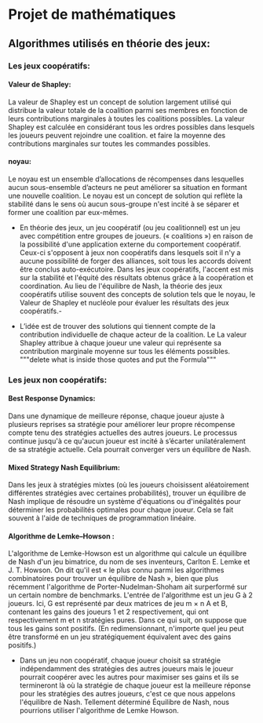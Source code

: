 
# Projet de mathématiques 

## Algorithmes utilisés en théorie des jeux:

### Les jeux coopératifs:

#### Valeur de Shapley:
La valeur de Shapley est un concept de solution largement utilisé qui distribue la valeur totale de la coalition
parmi ses membres en fonction de leurs contributions marginales à toutes les coalitions possibles.
La valeur Shapley est calculée en considérant tous les ordres possibles dans lesquels les joueurs peuvent rejoindre une coalition.
et faire la moyenne des contributions marginales sur toutes les commandes possibles.

#### noyau:
Le noyau est un ensemble d’allocations de récompenses dans lesquelles aucun sous-ensemble d’acteurs ne peut améliorer sa situation en formant une nouvelle coalition.
Le noyau est un concept de solution qui reflète la stabilité dans le sens où aucun sous-groupe n'est incité à
se séparer et former une coalition par eux-mêmes.

- En théorie des jeux, un jeu coopératif (ou jeu coalitionnel) est un jeu avec compétition entre groupes de joueurs.
(« coalitions ») en raison de la possibilité d'une application externe du comportement coopératif. Ceux-ci s'opposent à
jeux non coopératifs dans lesquels soit il n'y a aucune possibilité de forger des alliances, soit tous les accords doivent être conclus
auto-exécutoire.
Dans les jeux coopératifs, l'accent est mis sur la stabilité et l'équité des résultats obtenus grâce à la coopération et
coordination. Au lieu de l'équilibre de Nash, la théorie des jeux coopératifs utilise souvent des concepts de solution tels que le noyau, le
Valeur de Shapley et nucléole pour évaluer les résultats des jeux coopératifs.-

- L’idée est de trouver des solutions qui tiennent compte de la contribution individuelle de chaque acteur de la coalition. Le
La valeur Shapley attribue à chaque joueur une valeur qui représente sa contribution marginale moyenne sur tous les éléments possibles.
"""delete what is inside those quotes and put the Formula"""

### Les jeux non coopératifs:

#### Best Response Dynamics:
Dans une dynamique de meilleure réponse, chaque joueur ajuste à plusieurs reprises sa stratégie pour améliorer
leur propre récompense compte tenu des stratégies actuelles des autres joueurs. Le processus continue jusqu'à ce qu'aucun joueur
est incité à s’écarter unilatéralement de sa stratégie actuelle. Cela pourrait converger vers un équilibre de Nash.

#### Mixed Strategy Nash Equilibrium:
Dans les jeux à stratégies mixtes (où les joueurs choisissent aléatoirement différentes stratégies avec certaines probabilités),
trouver un équilibre de Nash implique de résoudre un système d'équations ou d'inégalités pour déterminer
les probabilités optimales pour chaque joueur. Cela se fait souvent à l'aide de techniques de programmation linéaire.

#### Algorithme de Lemke–Howson :
L'algorithme de Lemke-Howson est un algorithme qui calcule un équilibre de Nash d'un jeu bimatrice, du nom de ses inventeurs,
Carlton E. Lemke et J. T. Howson. On dit qu'il est « le plus connu parmi les algorithmes combinatoires pour trouver
un équilibre de Nash », bien que plus récemment l'algorithme de Porter-Nudelman-Shoham ait surperformé sur un certain nombre de benchmarks.
L'entrée de l'algorithme est un jeu G à 2 joueurs. Ici, G est représenté par deux matrices de jeu m × n A et B, contenant les gains 
des joueurs 1 et 2 respectivement, qui ont respectivement m et n stratégies pures. Dans ce qui suit, on suppose que tous les gains sont positifs.
(En redimensionnant, n'importe quel jeu peut être transformé en un jeu stratégiquement équivalent avec des gains positifs.)

- Dans un jeu non coopératif, chaque joueur choisit sa stratégie indépendamment des stratégies des autres joueurs mais le joueur
pourrait coopérer avec les autres pour maximiser ses gains et ils se termineront là où la stratégie de chaque joueur est la meilleure réponse
pour les stratégies des autres joueurs, c'est ce que nous appelons l'équilibre de Nash. Tellement déterminé
Équilibre de Nash, nous pourrions utiliser l'algorithme de Lemke Howson.



